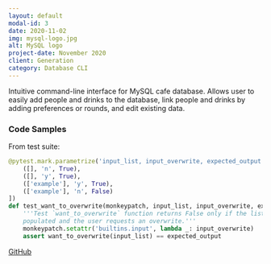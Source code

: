 ```yaml
---
layout: default
modal-id: 3
date: 2020-11-02
img: mysql-logo.jpg
alt: MySQL logo
project-date: November 2020
client: Generation
category: Database CLI
---
```


Intuitive command-line interface for MySQL cafe database. Allows user to easily
add people and drinks to the database, link people and drinks by adding
preferences or rounds, and edit existing data.

### Code Samples

From test suite:

```python
@pytest.mark.parametrize('input_list, input_overwrite, expected_output', [
    ([], 'n', True),
    ([], 'y', True),
    (['example'], 'y', True),
    (['example'], 'n', False)
])
def test_want_to_overwrite(monkeypatch, input_list, input_overwrite, expected_output):
    '''Test `want_to_overwrite` function returns False only if the list is
    populated and the user requests an overwrite.'''
    monkeypatch.setattr('builtins.input', lambda _: input_overwrite)
    assert want_to_overwrite(input_list) == expected_output
```

<a href="https://github.com/jacobcallear/mybrew">
  <i class="fa fa-fw fa-github"></i>
  GitHub
</a>
